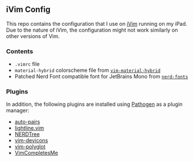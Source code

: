 ## iVim Config

This repo contains the configuration that I use on [iVim](https://github.com/terrychou/iVim) running on my iPad. Due to the nature of iVim, the configuration might not work similarly on other versions of Vim.

### Contents

* `.vimrc` file
* `material-hybrid` colorscheme file from [`vim-material-hybrid`](https://github.com/kristijanhusak/vim-hybrid-material)
* Patched Nerd Font compatible font for JetBrains Mono from [`nerd-fonts`](https://github.com/ryanoasis/nerd-fonts)

### Plugins

In addition, the following plugins are installed using [Pathogen](https://github.com/tpope/vim-pathogen) as a plugin manager:

* [auto-pairs](https://github.com/jiangmiao/auto-pairs)
* [lightline.vim](https://github.com/itchyny/lightline.vim)
* [NERDTree](https://github.com/preservim/nerdtree)
* [vim-devicons](https://github.com/ryanoasis/vim-devicons)
* [vim-polyglot](https://github.com/sheerun/vim-polyglot)
* [VimCompletesMe](https://github.com/ajh17/VimCompletesMe)
